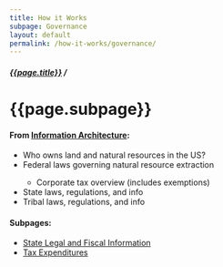 ```yaml
---
title: How it Works
subpage: Governance
layout: default
permalink: /how-it-works/governance/
---
```


<div class="container-outer container-padded">

  <h5><a href="{{site.baseurl}}{{site.permalink}}">{{page.title}}</a> /</h5>
  <h1>{{page.subpage}}</h1>
  <h4>From <a href="https://github.com/18F/doi-extractives-data/wiki/Information-Architecture">Information Architecture</a>:</h4>

  <ul class="list-bullet">
  	<li>Who owns land and natural resources in the US?</li>
		<li>Federal laws governing natural resource extraction</li>
    <ul>
      <li>Corporate tax overview (includes exemptions)</li>
    </ul>
		<li>State laws, regulations, and info</li>
    <li>Tribal laws, regulations, and info</li>
  </ul>

  <h4>Subpages:</h4>
  <ul>
    <li><a href="{{ site.baseurl }}/how-it-works/governance/legal/">State Legal and Fiscal Information</a></li>
    <li><a href="{{ site.baseurl }}/how-it-works/governance/taxes/">Tax Expenditures</a></li>
  </ul>
</div>


